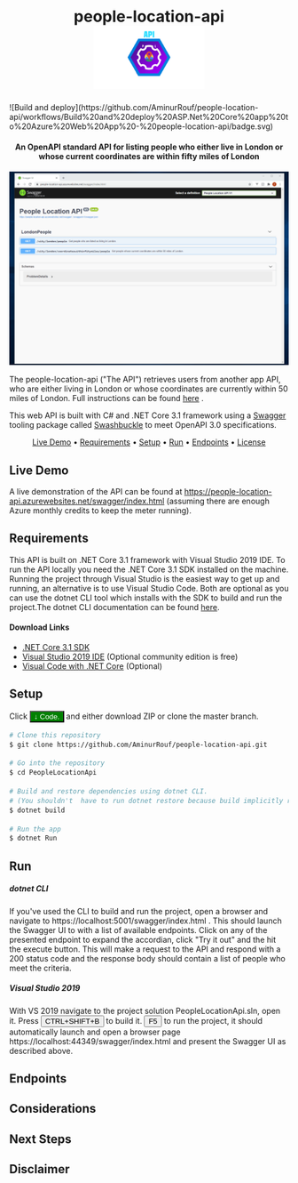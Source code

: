 <h1 align="center">
  <br>
  people-location-api <br>
    <a href="https://github.com/AminurRouf/people-location-api"><img src="https://raw.githubusercontent.com/AminurRouf/assets/master/images/api.png" alt="Markdownify" width="200"></a>
    <br>
    
</h1>
![Build and deploy](https://github.com/AminurRouf/people-location-api/workflows/Build%20and%20deploy%20ASP.Net%20Core%20app%20to%20Azure%20Web%20App%20-%20people-location-api/badge.svg)

<h4 align="center">An OpenAPI standard API for listing people who either live in London or whose current coordinates are within fifty miles of London </h4>

<p><img src="https://raw.githubusercontent.com/AminurRouf/assets/master/images/api.gif" alt="screenshot" /></p>


The people-location-api ("The API") retrieves users from another app API, who are either living in London or  whose coordinates are currently within 50 miles of London. Full instructions can be found  [here](http://bpdts-test-app.herokuapp.com/instructions) .

This web API is built with C# and .NET Core 3.1 framework using a  [Swagger](https://swagger.io/) tooling package called [Swashbuckle](https://github.com/domaindrivendev/Swashbuckle.AspNetCore) to meet OpenAPI 3.0 specifications.

<p align="center">
  <a href="#live-demo">Live Demo</a> •
  <a href="#requirements">Requirements</a> •
  <a href="#Setup">Setup</a> •
  <a href="#Run">Run</a> •
  <a href="#Endpoints">Endpoints</a> •
  <a href="#license">License</a>
</p>

## Live Demo

A live demonstration of the API can be found at https://people-location-api.azurewebsites.net/swagger/index.html (assuming there are enough Azure monthly credits to keep the meter running). 

## Requirements

This API is built on .NET Core 3.1 framework with Visual Studio 2019 IDE. To run the API locally you need the .NET Core 3.1 SDK installed on the machine. Running the project through Visual Studio is the easiest way to get up and running, an alternative is to use Visual Studio Code. Both are optional as you can use the dotnet CLI tool which installs with the SDK to build and run the project.The dotnet CLI documentation can be found [here](https://docs.microsoft.com/en-us/dotnet/core/tools/).

#### Download Links
- [.NET Core 3.1 SDK](https://dotnet.microsoft.com/download/dotnet-core/3.1)
- [Visual Studio 2019 IDE](https://visualstudio.microsoft.com/vs/) (Optional community edition is free)
- [Visual Code with .NET Core](https://code.visualstudio.com/docs/languages/dotnet) (Optional)


## Setup

Click  <button style='background-color:green; color:white'>&darr; Code.</button> and either download ZIP or clone the master branch.
```bash
# Clone this repository
$ git clone https://github.com/AminurRouf/people-location-api.git

# Go into the repository
$ cd PeopleLocationApi

# Build and restore dependencies using dotnet CLI.
# (You shouldn't  have to run dotnet restore because build implicitly restores all)
$ dotnet build 

# Run the app
$ dotnet Run
```

## Run
##### dotnet CLI
If you've used the CLI to build and run the project, open a browser and navigate to https://localhost:5001/swagger/index.html . This should launch the Swagger UI to with a list of available endpoints. Click on any of the presented endpoint to expand the accordian, click "Try it out" and the hit the execute button. This will make a request to the API and respond with a 200 status code and the response body should contain a list of people who meet the criteria.

##### Visual Studio 2019
With VS 2019 navigate to the project solution PeopleLocationApi.sln, open it. Press <button> CTRL+SHIFT+B</button> to build it. <button>F5</button> to run the project, it should automatically launch and open a browser page https://localhost:44349/swagger/index.html and present the Swagger UI as described above.


## Endpoints

## Considerations

## Next Steps

## Disclaimer



